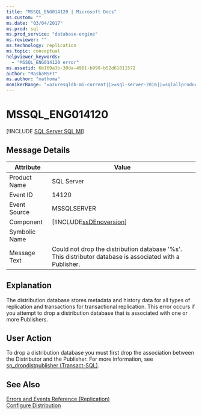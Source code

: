 ```yaml
---
title: "MSSQL_ENG014120 | Microsoft Docs"
ms.custom: ""
ms.date: "03/04/2017"
ms.prod: sql
ms.prod_service: "database-engine"
ms.reviewer: ""
ms.technology: replication
ms.topic: conceptual
helpviewer_keywords: 
  - "MSSQL_ENG014120 error"
ms.assetid: 6b169a3b-30da-4981-b998-b52d61811572
author: "MashaMSFT"
ms.author: "mathoma"
monikerRange: "=azuresqldb-mi-current||>=sql-server-2016||=sqlallproducts-allversions"
---
```

# MSSQL_ENG014120
[!INCLUDE [SQL Server SQL MI](../../includes/applies-to-version/sql-asdbmi.md)]
    
## Message Details  
  
|Attribute|Value|  
|-|-|  
|Product Name|SQL Server|  
|Event ID|14120|  
|Event Source|MSSQLSERVER|  
|Component|[!INCLUDE[ssDEnoversion](../../includes/ssdenoversion-md.md)]|  
|Symbolic Name||  
|Message Text|Could not drop the distribution database '%s'. This distributor database is associated with a Publisher.|  
  
## Explanation  
 The distribution database stores metadata and history data for all types of replication and transactions for transactional replication. This error occurs if you attempt to drop a distribution database that is associated with one or more Publishers.  
  
## User Action  
 To drop a distribution database you must first drop the association between the Distributor and the Publisher. For more information, see [sp_dropdistpublisher &#40;Transact-SQL&#41;](../../relational-databases/system-stored-procedures/sp-dropdistpublisher-transact-sql.md).  
  
## See Also  
 [Errors and Events Reference &#40;Replication&#41;](../../relational-databases/replication/errors-and-events-reference-replication.md)   
 [Configure Distribution](../../relational-databases/replication/configure-distribution.md)  
  
  
